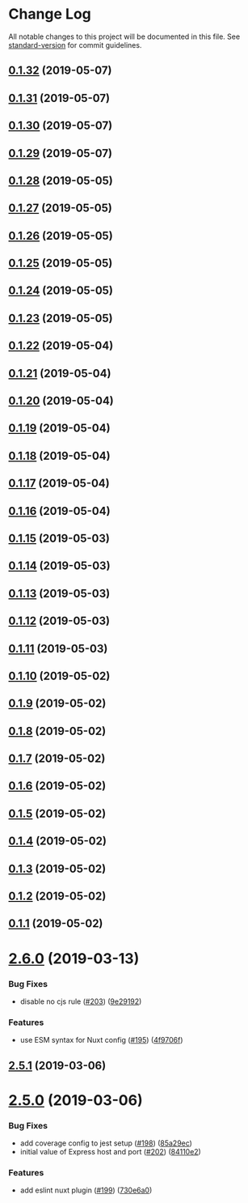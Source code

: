 # Change Log

All notable changes to this project will be documented in this file. See [standard-version](https://github.com/conventional-changelog/standard-version) for commit guidelines.

## [0.1.32](https://github.com/bmartel/create-mithril-app/compare/v0.1.31...v0.1.32) (2019-05-07)



## [0.1.31](https://github.com/bmartel/create-mithril-app/compare/v0.1.30...v0.1.31) (2019-05-07)



## [0.1.30](https://github.com/bmartel/create-mithril-app/compare/v0.1.29...v0.1.30) (2019-05-07)



## [0.1.29](https://github.com/bmartel/create-mithril-app/compare/v0.1.28...v0.1.29) (2019-05-07)



## [0.1.28](https://github.com/bmartel/create-mithril-app/compare/v0.1.27...v0.1.28) (2019-05-05)



## [0.1.27](https://github.com/bmartel/create-mithril-app/compare/v0.1.26...v0.1.27) (2019-05-05)



## [0.1.26](https://github.com/bmartel/create-mithril-app/compare/v0.1.25...v0.1.26) (2019-05-05)



## [0.1.25](https://github.com/bmartel/create-mithril-app/compare/v0.1.24...v0.1.25) (2019-05-05)



## [0.1.24](https://github.com/bmartel/create-mithril-app/compare/v0.1.23...v0.1.24) (2019-05-05)



## [0.1.23](https://github.com/bmartel/create-mithril-app/compare/v0.1.22...v0.1.23) (2019-05-05)



## [0.1.22](https://github.com/bmartel/create-mithril-app/compare/v0.1.21...v0.1.22) (2019-05-04)



## [0.1.21](https://github.com/bmartel/create-mithril-app/compare/v0.1.20...v0.1.21) (2019-05-04)



## [0.1.20](https://github.com/bmartel/create-mithril-app/compare/v0.1.19...v0.1.20) (2019-05-04)



## [0.1.19](https://github.com/bmartel/create-mithril-app/compare/v0.1.18...v0.1.19) (2019-05-04)



## [0.1.18](https://github.com/bmartel/create-mithril-app/compare/v0.1.17...v0.1.18) (2019-05-04)



## [0.1.17](https://github.com/bmartel/create-mithril-app/compare/v0.1.16...v0.1.17) (2019-05-04)



## [0.1.16](https://github.com/bmartel/create-mithril-app/compare/v0.1.15...v0.1.16) (2019-05-04)



## [0.1.15](https://github.com/bmartel/create-mithril-app/compare/v0.1.14...v0.1.15) (2019-05-03)



## [0.1.14](https://github.com/bmartel/create-mithril-app/compare/v0.1.13...v0.1.14) (2019-05-03)



## [0.1.13](https://github.com/bmartel/create-mithril-app/compare/v0.1.12...v0.1.13) (2019-05-03)



## [0.1.12](https://github.com/bmartel/create-mithril-app/compare/v0.1.11...v0.1.12) (2019-05-03)



## [0.1.11](https://github.com/bmartel/create-mithril-app/compare/v0.1.10...v0.1.11) (2019-05-03)



## [0.1.10](https://github.com/bmartel/create-mithril-app/compare/v0.1.9...v0.1.10) (2019-05-02)



## [0.1.9](https://github.com/bmartel/create-mithril-app/compare/v0.1.8...v0.1.9) (2019-05-02)



## [0.1.8](https://github.com/bmartel/create-mithril-app/compare/v0.1.7...v0.1.8) (2019-05-02)



## [0.1.7](https://github.com/bmartel/create-mithril-app/compare/v0.1.6...v0.1.7) (2019-05-02)



## [0.1.6](https://github.com/bmartel/create-mithril-app/compare/v0.1.5...v0.1.6) (2019-05-02)



## [0.1.5](https://github.com/bmartel/create-mithril-app/compare/v0.1.4...v0.1.5) (2019-05-02)



## [0.1.4](https://github.com/bmartel/create-mithril-app/compare/v0.1.3...v0.1.4) (2019-05-02)



## [0.1.3](https://github.com/bmartel/create-mithril-app/compare/v0.1.2...v0.1.3) (2019-05-02)



## [0.1.2](https://github.com/bmartel/create-mithril-app/compare/v0.1.1...v0.1.2) (2019-05-02)



## [0.1.1](https://github.com/bmartel/create-mithril-app/compare/v2.6.0...v0.1.1) (2019-05-02)



# [2.6.0](https://github.com/nuxt/create-nuxt-app/compare/v2.5.1...v2.6.0) (2019-03-13)


### Bug Fixes

* disable no cjs rule ([#203](https://github.com/nuxt/create-nuxt-app/issues/203)) ([9e29192](https://github.com/nuxt/create-nuxt-app/commit/9e29192))


### Features

* use ESM syntax for Nuxt config ([#195](https://github.com/nuxt/create-nuxt-app/issues/195)) ([4f9706f](https://github.com/nuxt/create-nuxt-app/commit/4f9706f))



## [2.5.1](https://github.com/nuxt/create-nuxt-app/compare/v2.5.0...v2.5.1) (2019-03-06)



# [2.5.0](https://github.com/nuxt/create-nuxt-app/compare/v2.4.3...v2.5.0) (2019-03-06)


### Bug Fixes

* add coverage config to jest setup ([#198](https://github.com/nuxt/create-nuxt-app/issues/198)) ([85a29ec](https://github.com/nuxt/create-nuxt-app/commit/85a29ec))
* initial value of Express host and port ([#202](https://github.com/nuxt/create-nuxt-app/issues/202)) ([84110e2](https://github.com/nuxt/create-nuxt-app/commit/84110e2))


### Features

* add eslint nuxt plugin ([#199](https://github.com/nuxt/create-nuxt-app/issues/199)) ([730e6a0](https://github.com/nuxt/create-nuxt-app/commit/730e6a0))
